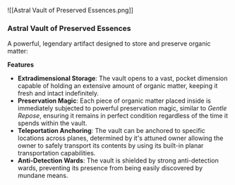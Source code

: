 ![[Astral Vault of Preserved Essences.png]]

### Astral Vault of Preserved Essences

A powerful, legendary artifact designed to store and preserve organic matter:

**Features**
- **Extradimensional Storage**: The vault opens to a vast, pocket dimension capable of holding an extensive amount of organic matter, keeping it fresh and intact indefinitely.
- **Preservation Magic**: Each piece of organic matter placed inside is immediately subjected to powerful preservation magic, similar to *Gentle Repose*, ensuring it remains in perfect condition regardless of the time it spends within the vault.
- **Teleportation Anchoring**: The vault can be anchored to specific locations across planes, determined by it's attuned owner allowing the owner to safely transport its contents by using its built-in planar transportation capabilities.
- **Anti-Detection Wards**: The vault is shielded by strong anti-detection wards, preventing its presence from being easily discovered by mundane means.